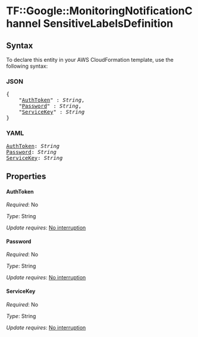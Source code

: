 # TF::Google::MonitoringNotificationChannel SensitiveLabelsDefinition

## Syntax

To declare this entity in your AWS CloudFormation template, use the following syntax:

### JSON

<pre>
{
    "<a href="#authtoken" title="AuthToken">AuthToken</a>" : <i>String</i>,
    "<a href="#password" title="Password">Password</a>" : <i>String</i>,
    "<a href="#servicekey" title="ServiceKey">ServiceKey</a>" : <i>String</i>
}
</pre>

### YAML

<pre>
<a href="#authtoken" title="AuthToken">AuthToken</a>: <i>String</i>
<a href="#password" title="Password">Password</a>: <i>String</i>
<a href="#servicekey" title="ServiceKey">ServiceKey</a>: <i>String</i>
</pre>

## Properties

#### AuthToken

_Required_: No

_Type_: String

_Update requires_: [No interruption](https://docs.aws.amazon.com/AWSCloudFormation/latest/UserGuide/using-cfn-updating-stacks-update-behaviors.html#update-no-interrupt)

#### Password

_Required_: No

_Type_: String

_Update requires_: [No interruption](https://docs.aws.amazon.com/AWSCloudFormation/latest/UserGuide/using-cfn-updating-stacks-update-behaviors.html#update-no-interrupt)

#### ServiceKey

_Required_: No

_Type_: String

_Update requires_: [No interruption](https://docs.aws.amazon.com/AWSCloudFormation/latest/UserGuide/using-cfn-updating-stacks-update-behaviors.html#update-no-interrupt)

